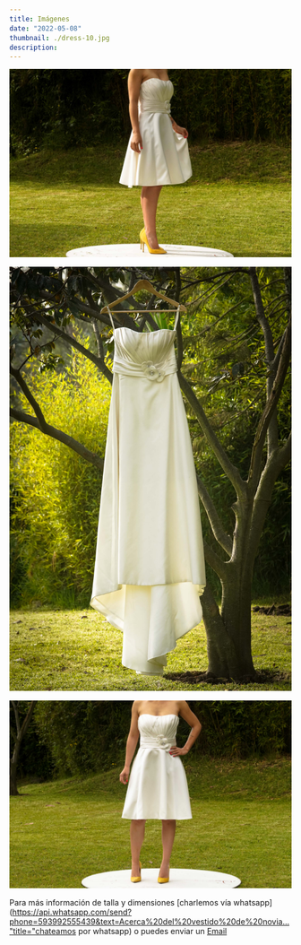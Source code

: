 ```yaml
---
title: Imágenes
date: "2022-05-08"
thumbnail: ./dress-10.jpg
description:
---
```


<div class="kg-card kg-image-card kg-width-full">

![Vestido-bodas](./dress-10.jpg)

</div>

<div class="kg-card kg-image-card kg-width-full">

![Vestido-bodas](./dress-22.jpg)

</div>

<div class="kg-card kg-image-card kg-width-full">

![Vestido-bodas](./dress-3.jpg)

</div>

Para más información de talla y dimensiones [charlemos vía whatsapp](https://api.whatsapp.com/send?phone=593992555439&text=Acerca%20del%20vestido%20de%20novia..."title="chateamos por whatsapp) o puedes enviar un [Email](mailto:majose0704@hotmail.com)

<!-- <table>
<thead>
  <tr>
    <th>Sección</th>
    <th>Min - Max</th>
    <th>Observaciones</th>
  </tr>
</thead>
<tbody>
  <tr>
    <td>Busto</td>
    <td>90 - 98</td>
    <td>Sección del busto.</td>
  </tr>
  <tr>
    <td>Cintura</td>
    <td>60 - 70</td>
    <td>En la cintura se puede ajustar.</td>
  </tr>
  <tr>
    <td>Cadera</td>
    <td>90 - 120</td>
    <td>Hay mucha olgura en esta parte del vestido</td>
  </tr>
</tbody>
<tfoot>
  <tr>
    <td colSpan =3 >Para más información de talla y dimensiones <a href="https://api.whatsapp.com/send?phone=593992555439&text=Acerca%20del%20vestido%20de%20novia..."title="chateamos por whatsapp"
      target="_blank"
      rel="noopener noreferrer">charlemos vía whatsapp</a> o puedes enviar un <a
      href="mailto:majose0704@hotmail.com"
      title="Envíame un email"
      target="_blank"
      rel="noopener noreferrer"
    >
      Email</td>
  </tr>
</tfoot>
</table> -->

